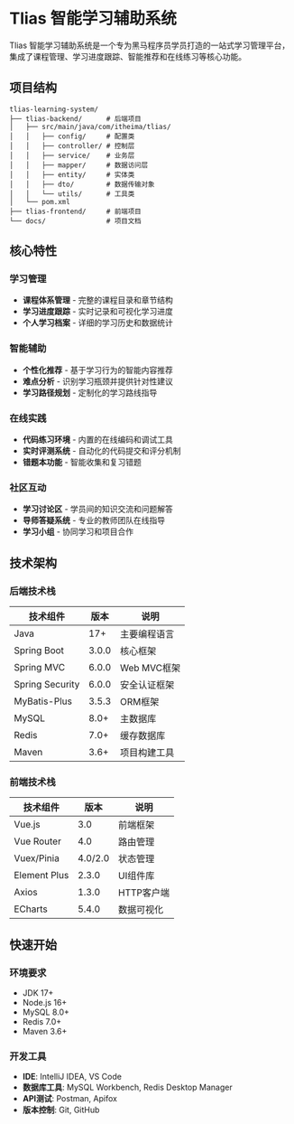 # Tlias 智能学习辅助系统

Tlias 智能学习辅助系统是一个专为黑马程序员学员打造的一站式学习管理平台，集成了课程管理、学习进度跟踪、智能推荐和在线练习等核心功能。

## 项目结构

```plaintext
tlias-learning-system/
├── tlias-backend/      # 后端项目
│   ├── src/main/java/com/itheima/tlias/
│   │   ├── config/     # 配置类
│   │   ├── controller/ # 控制层
│   │   ├── service/    # 业务层
│   │   ├── mapper/     # 数据访问层
│   │   ├── entity/     # 实体类
│   │   ├── dto/        # 数据传输对象
│   │   └── utils/      # 工具类
│   └── pom.xml
├── tlias-frontend/     # 前端项目
└── docs/               # 项目文档
```


## 核心特性

### 学习管理
- **课程体系管理** - 完整的课程目录和章节结构
- **学习进度跟踪** - 实时记录和可视化学习进度
- **个人学习档案** - 详细的学习历史和数据统计

### 智能辅助
- **个性化推荐** - 基于学习行为的智能内容推荐
- **难点分析** - 识别学习瓶颈并提供针对性建议
- **学习路径规划** - 定制化的学习路线指导

### 在线实践
- **代码练习环境** - 内置的在线编码和调试工具
- **实时评测系统** - 自动化的代码提交和评分机制
- **错题本功能** - 智能收集和复习错题

### 社区互动
- **学习讨论区** - 学员间的知识交流和问题解答
- **导师答疑系统** - 专业的教师团队在线指导
- **学习小组** - 协同学习和项目合作

## 技术架构

### 后端技术栈
| 技术组件 | 版本 | 说明 |
|---------|------|------|
| Java | 17+ | 主要编程语言 |
| Spring Boot | 3.0.0 | 核心框架 |
| Spring MVC | 6.0.0 | Web MVC框架 |
| Spring Security | 6.0.0 | 安全认证框架 |
| MyBatis-Plus | 3.5.3 | ORM框架 |
| MySQL | 8.0+ | 主数据库 |
| Redis | 7.0+ | 缓存数据库 |
| Maven | 3.6+ | 项目构建工具 |

### 前端技术栈
| 技术组件 | 版本 | 说明 |
|---------|------|------|
| Vue.js | 3.0 | 前端框架 |
| Vue Router | 4.0 | 路由管理 |
| Vuex/Pinia | 4.0/2.0 | 状态管理 |
| Element Plus | 2.3.0 | UI组件库 |
| Axios | 1.3.0 | HTTP客户端 |
| ECharts | 5.4.0 | 数据可视化 |

## 快速开始

### 环境要求
- JDK 17+
- Node.js 16+
- MySQL 8.0+
- Redis 7.0+
- Maven 3.6+

### 开发工具
- **IDE**: IntelliJ IDEA, VS Code
- **数据库工具**: MySQL Workbench, Redis Desktop Manager
- **API测试**: Postman, Apifox
- **版本控制**: Git, GitHub
